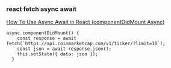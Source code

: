 ###  react fetch async await


[How To Use Async Await in React (componentDidMount Async)](https://www.valentinog.com/blog/await-react/ "How To Use Async Await in React (componentDidMount Async)")


 

```
async componentDidMount() {
    const response = await fetch(`https://api.coinmarketcap.com/v1/ticker/?limit=10`);
    const json = await response.json();
    this.setState({ data: json });
  }
```
